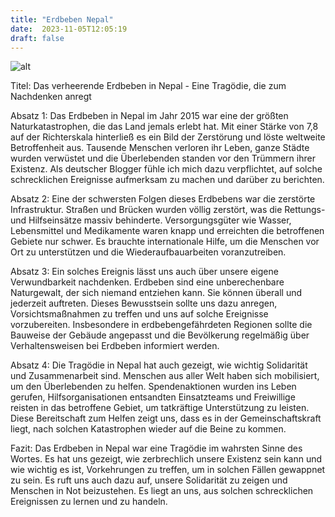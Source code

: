 ```yaml
---
title: "Erdbeben Nepal"
date:  2023-11-05T12:05:19
draft: false
---
```



![alt](../../images/Erdbeben-Nepal.jpg)

Titel: Das verheerende Erdbeben in Nepal - Eine Tragödie, die zum Nachdenken anregt

Absatz 1: 
Das Erdbeben in Nepal im Jahr 2015 war eine der größten Naturkatastrophen, die das Land jemals erlebt hat. Mit einer Stärke von 7,8 auf der Richterskala hinterließ es ein Bild der Zerstörung und löste weltweite Betroffenheit aus. Tausende Menschen verloren ihr Leben, ganze Städte wurden verwüstet und die Überlebenden standen vor den Trümmern ihrer Existenz. Als deutscher Blogger fühle ich mich dazu verpflichtet, auf solche schrecklichen Ereignisse aufmerksam zu machen und darüber zu berichten.

Absatz 2:
Eine der schwersten Folgen dieses Erdbebens war die zerstörte Infrastruktur. Straßen und Brücken wurden völlig zerstört, was die Rettungs- und Hilfseinsätze massiv behinderte. Versorgungsgüter wie Wasser, Lebensmittel und Medikamente waren knapp und erreichten die betroffenen Gebiete nur schwer. Es brauchte internationale Hilfe, um die Menschen vor Ort zu unterstützen und die Wiederaufbauarbeiten voranzutreiben.

Absatz 3:
Ein solches Ereignis lässt uns auch über unsere eigene Verwundbarkeit nachdenken. Erdbeben sind eine unberechenbare Naturgewalt, der sich niemand entziehen kann. Sie können überall und jederzeit auftreten. Dieses Bewusstsein sollte uns dazu anregen, Vorsichtsmaßnahmen zu treffen und uns auf solche Ereignisse vorzubereiten. Insbesondere in erdbebengefährdeten Regionen sollte die Bauweise der Gebäude angepasst und die Bevölkerung regelmäßig über Verhaltensweisen bei Erdbeben informiert werden.

Absatz 4:
Die Tragödie in Nepal hat auch gezeigt, wie wichtig Solidarität und Zusammenarbeit sind. Menschen aus aller Welt haben sich mobilisiert, um den Überlebenden zu helfen. Spendenaktionen wurden ins Leben gerufen, Hilfsorganisationen entsandten Einsatzteams und Freiwillige reisten in das betroffene Gebiet, um tatkräftige Unterstützung zu leisten. Diese Bereitschaft zum Helfen zeigt uns, dass es in der Gemeinschaftskraft liegt, nach solchen Katastrophen wieder auf die Beine zu kommen.

Fazit:
Das Erdbeben in Nepal war eine Tragödie im wahrsten Sinne des Wortes. Es hat uns gezeigt, wie zerbrechlich unsere Existenz sein kann und wie wichtig es ist, Vorkehrungen zu treffen, um in solchen Fällen gewappnet zu sein. Es ruft uns auch dazu auf, unsere Solidarität zu zeigen und Menschen in Not beizustehen. Es liegt an uns, aus solchen schrecklichen Ereignissen zu lernen und zu handeln.